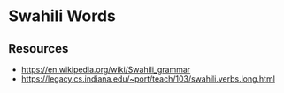 # Swahili Words

## Resources

- https://en.wikipedia.org/wiki/Swahili_grammar
- https://legacy.cs.indiana.edu/~port/teach/103/swahili.verbs.long.html
